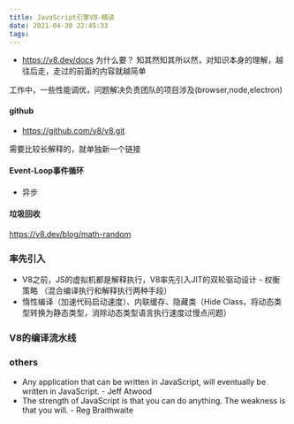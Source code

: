 ```yaml
---
title: JavaScript引擎V8-精读
date: 2021-04-30 22:45:33
tags:
---
```

- https://v8.dev/docs
为什么要？
知其然知其所以然，对知识本身的理解，越往后走，走过的前面的内容就越简单

工作中，一些性能调优，问题解决负责团队的项目涉及(browser,node,electron)


#### github
- https://github.com/v8/v8.git

需要比较长解释的，就单独新一个链接
#### Event-Loop事件循环
- 异步
#### 垃圾回收


https://v8.dev/blog/math-random

### 率先引入
- V8之前，JS的虚拟机都是解释执行，V8率先引入JIT的双轮驱动设计 - 权衡策略 （混合编译执行和解释执行两种手段）
- 惰性编译（加速代码启动速度）、内联缓存、隐藏类（Hide Class，将动态类型转换为静态类型，消除动态类型语言执行速度过慢点问题）
### V8的编译流水线

### others
- Any application that can be written in JavaScript, will eventually be written in JavaScript. - Jeff Atwood
- The strength of JavaScript is that you can do anything. The weakness is that you will. - Reg Braithwaite